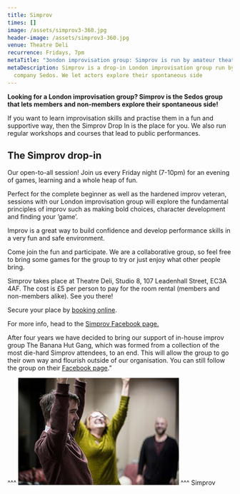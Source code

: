 ```yaml
---
title: Simprov
times: []
image: /assets/simprov3-360.jpg
header-image: /assets/simprov3-360.jpg
venue: Theatre Deli
recurrence: Fridays, 7pm
metaTitle: "3ondon improvisation group: Simprov is run by amateur theatre company Sedos"
metaDescription: Simprov is a drop-in London improvisation group run by theatre
  company Sedos. We let actors explore their spontaneous side
---
```

**Looking for a London improvisation group? Simprov is the Sedos group that lets members and non-members explore their spontaneous side!**

If you want to learn improvisation skills and practise them in a fun and supportive way, then the Simprov Drop In is the place for you. We also run regular workshops and courses that lead to public performances.

## **The Simprov drop-in**

Our open-to-all session! Join us every Friday night (7-10pm) for an evening of games, learning and a whole heap of fun.

Perfect for the complete beginner as well as the hardened improv veteran, sessions with our London improvisation group will explore the fundamental principles of improv such as making bold choices, character development and finding your ‘game’.

Improv is a great way to build confidence and develop performance skills in a very fun and safe environment.

Come join the fun and participate. We are a collaborative group, so feel free to bring some games for the group to try or just enjoy what other people bring.

Simprov takes place at Theatre Deli, Studio 8, 107 Leadenhall Street, EC3A 4AF. The cost is £5 per person to pay for the room rental (members and non-members alike). See you there! 

Secure your place by [booking online](https://sedos.ticketsolve.com/ticketbooth/products/regular?fbclid=IwAR0GMqj8gy0kRQ8TC1GWMESHzbp-e0YPhj2XMkUGL1xCXA7lmS-sFugh9Hw).

For more info, head to the [Simprov Facebook page.](https://www.facebook.com/groups/176792046058352/)

After four years we have decided to bring our support of in-house improv group The Banana Hut Gang, which was formed from a collection of the most die-hard Simprov attendees, to an end. This will allow the group to go their own way and flourish outside of our organisation. You can still follow the group on their [Facebook page](https://www.facebook.com/bananahutgang/).”

^^^
![Simprov is a drop-in London improvisation group run by theatre company Sedos](/assets/simprov3-360.jpg)
^^^ Simprov